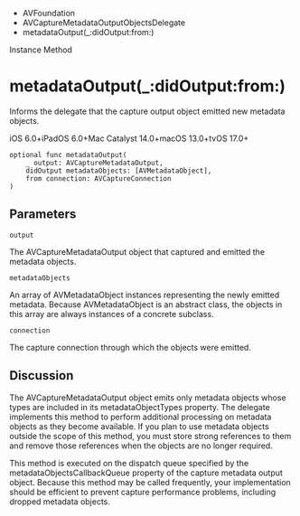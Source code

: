 

- AVFoundation
- AVCaptureMetadataOutputObjectsDelegate
-  metadataOutput(\_:didOutput:from:) 

Instance Method

# metadataOutput(\_:didOutput:from:)

Informs the delegate that the capture output object emitted new metadata objects.

iOS 6.0+iPadOS 6.0+Mac Catalyst 14.0+macOS 13.0+tvOS 17.0+

``` source
optional func metadataOutput(
    _ output: AVCaptureMetadataOutput,
    didOutput metadataObjects: [AVMetadataObject],
    from connection: AVCaptureConnection
)
```

## Parameters 

`output`  

The AVCaptureMetadataOutput object that captured and emitted the metadata objects.

`metadataObjects`  

An array of AVMetadataObject instances representing the newly emitted metadata. Because AVMetadataObject is an abstract class, the objects in this array are always instances of a concrete subclass.

`connection`  

The capture connection through which the objects were emitted.

## Discussion

The AVCaptureMetadataOutput object emits only metadata objects whose types are included in its metadataObjectTypes property. The delegate implements this method to perform additional processing on metadata objects as they become available. If you plan to use metadata objects outside the scope of this method, you must store strong references to them and remove those references when the objects are no longer required.

This method is executed on the dispatch queue specified by the metadataObjectsCallbackQueue property of the capture metadata output object. Because this method may be called frequently, your implementation should be efficient to prevent capture performance problems, including dropped metadata objects.

